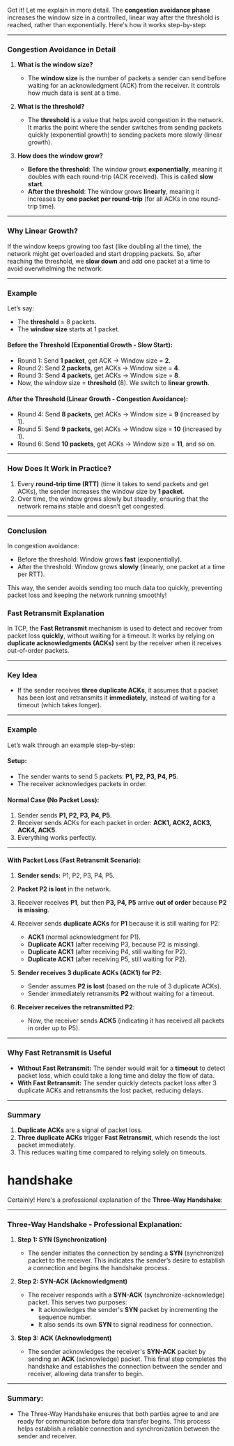Got it! Let me explain in more detail. The **congestion avoidance phase** increases the window size in a controlled, linear way after the threshold is reached, rather than exponentially. Here's how it works step-by-step:

---

### **Congestion Avoidance in Detail**

1. **What is the window size?**
   - The **window size** is the number of packets a sender can send before waiting for an acknowledgment (ACK) from the receiver. It controls how much data is sent at a time.

2. **What is the threshold?**
   - The **threshold** is a value that helps avoid congestion in the network. It marks the point where the sender switches from sending packets quickly (exponential growth) to sending packets more slowly (linear growth).

3. **How does the window grow?**
   - **Before the threshold**: The window grows **exponentially**, meaning it doubles with each round-trip (ACK received). This is called **slow start**.
   - **After the threshold**: The window grows **linearly**, meaning it increases by **one packet per round-trip** (for all ACKs in one round-trip time).

---

### **Why Linear Growth?**
If the window keeps growing too fast (like doubling all the time), the network might get overloaded and start dropping packets. So, after reaching the threshold, we **slow down** and add one packet at a time to avoid overwhelming the network.

---

### **Example**

Let’s say:
- The **threshold** = 8 packets.
- The **window size** starts at 1 packet.

#### **Before the Threshold (Exponential Growth - Slow Start):**
- Round 1: Send **1 packet**, get ACK → Window size = **2**.
- Round 2: Send **2 packets**, get ACKs → Window size = **4**.
- Round 3: Send **4 packets**, get ACKs → Window size = **8**.
- Now, the window size = **threshold** (8). We switch to **linear growth**.

#### **After the Threshold (Linear Growth - Congestion Avoidance):**
- Round 4: Send **8 packets**, get ACKs → Window size = **9** (increased by 1).
- Round 5: Send **9 packets**, get ACKs → Window size = **10** (increased by 1).
- Round 6: Send **10 packets**, get ACKs → Window size = **11**, and so on.

---

### **How Does It Work in Practice?**
1. Every **round-trip time (RTT)** (time it takes to send packets and get ACKs), the sender increases the window size by **1 packet**.
2. Over time, the window grows slowly but steadily, ensuring that the network remains stable and doesn’t get congested.

---

### **Conclusion**
In congestion avoidance:
- Before the threshold: Window grows **fast** (exponentially).
- After the threshold: Window grows **slowly** (linearly, one packet at a time per RTT).

This way, the sender avoids sending too much data too quickly, preventing packet loss and keeping the network running smoothly!


### **Fast Retransmit Explanation**
In TCP, the **Fast Retransmit** mechanism is used to detect and recover from packet loss **quickly**, without waiting for a timeout. It works by relying on **duplicate acknowledgments (ACKs)** sent by the receiver when it receives out-of-order packets.

---

### **Key Idea**
- If the sender receives **three duplicate ACKs**, it assumes that a packet has been lost and retransmits it **immediately**, instead of waiting for a timeout (which takes longer).

---

### **Example**
Let’s walk through an example step-by-step:

#### **Setup:**
- The sender wants to send 5 packets: **P1, P2, P3, P4, P5**.
- The receiver acknowledges packets in order.

#### **Normal Case (No Packet Loss):**
1. Sender sends **P1, P2, P3, P4, P5**.
2. Receiver sends ACKs for each packet in order: **ACK1, ACK2, ACK3, ACK4, ACK5**.
3. Everything works perfectly.

---

#### **With Packet Loss (Fast Retransmit Scenario):**
1. **Sender sends:** P1, P2, P3, P4, P5.
2. **Packet P2 is lost** in the network.
3. Receiver receives **P1**, but then **P3, P4, P5** arrive **out of order** because **P2 is missing**.
4. Receiver sends **duplicate ACKs** for **P1** because it is still waiting for P2:
   - **ACK1** (normal acknowledgment for P1).
   - **Duplicate ACK1** (after receiving P3, because P2 is missing).
   - **Duplicate ACK1** (after receiving P4, still waiting for P2).
   - **Duplicate ACK1** (after receiving P5, still waiting for P2).

5. **Sender receives 3 duplicate ACKs (ACK1) for P2**:
   - Sender assumes **P2 is lost** (based on the rule of 3 duplicate ACKs).
   - Sender immediately retransmits **P2** without waiting for a timeout.

6. **Receiver receives the retransmitted P2**:
   - Now, the receiver sends **ACK5** (indicating it has received all packets in order up to P5).

---

### **Why Fast Retransmit is Useful**
- **Without Fast Retransmit:** The sender would wait for a **timeout** to detect packet loss, which could take a long time and delay the flow of data.
- **With Fast Retransmit:** The sender quickly detects packet loss after 3 duplicate ACKs and retransmits the lost packet, reducing delays.

---

### **Summary**
1. **Duplicate ACKs** are a signal of packet loss.
2. **Three duplicate ACKs** trigger **Fast Retransmit**, which resends the lost packet immediately.
3. This reduces waiting time compared to relying solely on timeouts.


# handshake


Certainly! Here's a professional explanation of the **Three-Way Handshake**:

---

### **Three-Way Handshake - Professional Explanation:**

1. **Step 1: SYN (Synchronization)**
   - The sender initiates the connection by sending a **SYN** (synchronize) packet to the receiver. This indicates the sender’s desire to establish a connection and begins the handshake process.

2. **Step 2: SYN-ACK (Acknowledgment)**
   - The receiver responds with a **SYN-ACK** (synchronize-acknowledge) packet. This serves two purposes:
     - It acknowledges the sender's **SYN** packet by incrementing the sequence number.
     - It also sends its own **SYN** to signal readiness for connection.

3. **Step 3: ACK (Acknowledgment)**
   - The sender acknowledges the receiver's **SYN-ACK** packet by sending an **ACK** (acknowledge) packet. This final step completes the handshake and establishes the connection between the sender and receiver, allowing data transfer to begin.

---

### **Summary:**
- The Three-Way Handshake ensures that both parties agree to and are ready for communication before data transfer begins. This process helps establish a reliable connection and synchronization between the sender and receiver.
